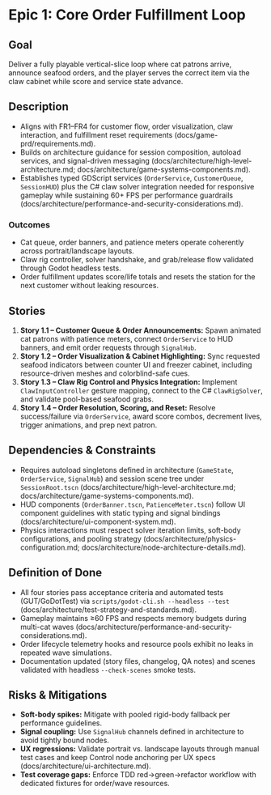 # Epic 1: Core Order Fulfillment Loop

## Goal
Deliver a fully playable vertical-slice loop where cat patrons arrive, announce seafood orders, and the player serves the correct item via the claw cabinet while score and service state advance.

## Description
- Aligns with FR1–FR4 for customer flow, order visualization, claw interaction, and fulfillment reset requirements (docs/game-prd/requirements.md).
- Builds on architecture guidance for session composition, autoload services, and signal-driven messaging (docs/architecture/high-level-architecture.md; docs/architecture/game-systems-components.md).
- Establishes typed GDScript services (`OrderService`, `CustomerQueue`, `SessionHUD`) plus the C# claw solver integration needed for responsive gameplay while sustaining 60+ FPS per performance guardrails (docs/architecture/performance-and-security-considerations.md).

### Outcomes
- Cat queue, order banners, and patience meters operate coherently across portrait/landscape layouts.
- Claw rig controller, solver handshake, and grab/release flow validated through Godot headless tests.
- Order fulfillment updates score/life totals and resets the station for the next customer without leaking resources.

## Stories
1. **Story 1.1 – Customer Queue & Order Announcements:** Spawn animated cat patrons with patience meters, connect `OrderService` to HUD banners, and emit order requests through `SignalHub`.
2. **Story 1.2 – Order Visualization & Cabinet Highlighting:** Sync requested seafood indicators between counter UI and freezer cabinet, including resource-driven meshes and colorblind-safe cues.
3. **Story 1.3 – Claw Rig Control and Physics Integration:** Implement `ClawInputController` gesture mapping, connect to the C# `ClawRigSolver`, and validate pool-based seafood grabs.
4. **Story 1.4 – Order Resolution, Scoring, and Reset:** Resolve success/failure via `OrderService`, award score combos, decrement lives, trigger animations, and prep next patron.

## Dependencies & Constraints
- Requires autoload singletons defined in architecture (`GameState`, `OrderService`, `SignalHub`) and session scene tree under `SessionRoot.tscn` (docs/architecture/high-level-architecture.md; docs/architecture/game-systems-components.md).
- HUD components (`OrderBanner.tscn`, `PatienceMeter.tscn`) follow UI component guidelines with static typing and signal bindings (docs/architecture/ui-component-system.md).
- Physics interactions must respect solver iteration limits, soft-body configurations, and pooling strategy (docs/architecture/physics-configuration.md; docs/architecture/node-architecture-details.md).

## Definition of Done
- All four stories pass acceptance criteria and automated tests (GUT/GoDotTest) via `scripts/godot-cli.sh --headless --test` (docs/architecture/test-strategy-and-standards.md).
- Gameplay maintains ≥60 FPS and respects memory budgets during multi-cat waves (docs/architecture/performance-and-security-considerations.md).
- Order lifecycle telemetry hooks and resource pools exhibit no leaks in repeated wave simulations.
- Documentation updated (story files, changelog, QA notes) and scenes validated with headless `--check-scenes` smoke tests.

## Risks & Mitigations
- **Soft-body spikes:** Mitigate with pooled rigid-body fallback per performance guidelines.
- **Signal coupling:** Use `SignalHub` channels defined in architecture to avoid tightly bound nodes.
- **UX regressions:** Validate portrait vs. landscape layouts through manual test cases and keep Control node anchoring per UX specs (docs/architecture/ui-architecture.md).
- **Test coverage gaps:** Enforce TDD red→green→refactor workflow with dedicated fixtures for order/wave resources.
